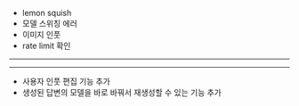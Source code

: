 - lemon squish
- 모델 스위칭 에러
- 이미지 인풋
- rate limit 확인

---

<!-- - 정지 후 편집시, 에러가 나옴
(1 of 1 error
Next.js (15.1.6) out of date (learn more) (Turbopack)

Console Error

Failed to get message sequence: {}

Source
app/chat/[id]/page.tsx (837:17) @ handleEditSave

  835 |
  836 |       if (seqError) {
> 837 |         console.error('Failed to get message sequence:', seqError);
      |                 ^
  838 |         return;
  839 |       }
  840 |
Show ignored frames) -->


<!-- - 입력창에 사용자 입력을 복사 붙여넣기한 후 추가로 숏컷을 사용하려고 하면 하면 숏컷 이름 맨션이 인식 안됨  -->


--- 

- 사용자 인풋 편집 기능 추가
- 생성된 답변의 모델을 바로 바꿔서 재생성할 수 있는 기능 추가
